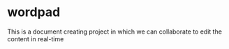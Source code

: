 # wordpad
This is a document creating project in which we can collaborate to edit the content in real-time

